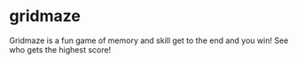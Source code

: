 # gridmaze
Gridmaze is a fun game of memory and skill get to the end and you win! See who gets the highest score!
